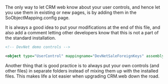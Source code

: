 <properties date="2016-06-24"
SortOrder="12"
/>

The only way to let CRM web know about your user controls, and hence let you use them in existing or new pages, is by adding them in the SoObjectMapping.config page.

It is always a good idea to put your modifications at the end of this file, and also add a comment letting other developers know that this is not a part of the standard installation.

```xml
<!-- DevNet demo controls -->

<object type="UserControl" mappingname="DevNetSaleForeignKeys" assemblyname="CustomizingSIXwebPart2" objectname="~/DevNet/SaleForeignKeys.ascx"></object>
```

Another thing that is good practice is to always put your own controls (and other files) in separate folders instead of mixing them up with the installed files. This makes life a lot easier when upgrading CRM.web down the road.
